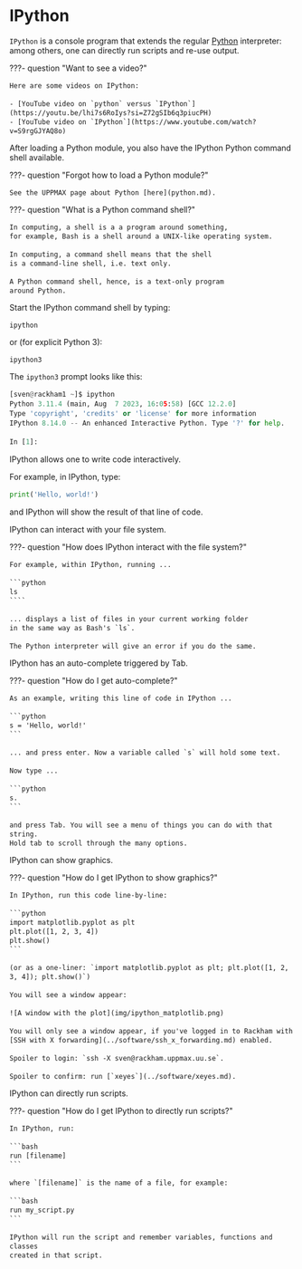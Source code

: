 # IPython

`IPython` is a console program that extends
the regular [Python](python.md) interpreter:
among others, one can directly run scripts and re-use output.

???- question "Want to see a video?"

    Here are some videos on IPython:

    - [YouTube video on `python` versus `IPython`](https://youtu.be/lhi7s6RoIys?si=Z72gSIb6q3piucPH)
    - [YouTube video on `IPython`](https://www.youtube.com/watch?v=S9rgGJYAQ8o)

After loading a Python module, you also have the IPython Python command shell available.

???- question "Forgot how to load a Python module?"

    See the UPPMAX page about Python [here](python.md).

???- question "What is a Python command shell?"

    In computing, a shell is a a program around something,
    for example, Bash is a shell around a UNIX-like operating system.

    In computing, a command shell means that the shell
    is a command-line shell, i.e. text only.

    A Python command shell, hence, is a text-only program
    around Python.

Start the IPython command shell by typing:

```console
ipython
```

or (for explicit Python 3):

```console
ipython3
```

The `ipython3` prompt looks like this:

```python
[sven@rackham1 ~]$ ipython
Python 3.11.4 (main, Aug  7 2023, 16:05:58) [GCC 12.2.0]
Type 'copyright', 'credits' or 'license' for more information
IPython 8.14.0 -- An enhanced Interactive Python. Type '?' for help.

In [1]:
```

IPython allows one to write code interactively.

For example, in IPython, type:

```python
print('Hello, world!')
```

and IPython will show the result of that line of code.

IPython can interact with your file system.

???- question "How does IPython interact with the file system?"

    For example, within IPython, running ...

    ```python
    ls
    ````

    ... displays a list of files in your current working folder
    in the same way as Bash's `ls`.

    The Python interpreter will give an error if you do the same.

IPython has an auto-complete triggered by Tab.

???- question "How do I get auto-complete?"

    As an example, writing this line of code in IPython ...

    ```python
    s = 'Hello, world!'
    ```

    ... and press enter. Now a variable called `s` will hold some text.

    Now type ...

    ```python
    s.
    ```

    and press Tab. You will see a menu of things you can do with that string.
    Hold tab to scroll through the many options.

IPython can show graphics.

???- question "How do I get IPython to show graphics?"

    In IPython, run this code line-by-line:

    ```python
    import matplotlib.pyplot as plt
    plt.plot([1, 2, 3, 4])
    plt.show()
    ```

    (or as a one-liner: `import matplotlib.pyplot as plt; plt.plot([1, 2, 3, 4]); plt.show()`)

    You will see a window appear:

    ![A window with the plot](img/ipython_matplotlib.png)

    You will only see a window appear, if you've logged in to Rackham with
    [SSH with X forwarding](../software/ssh_x_forwarding.md) enabled.

    Spoiler to login: `ssh -X sven@rackham.uppmax.uu.se`.

    Spoiler to confirm: run [`xeyes`](../software/xeyes.md).

IPython can directly run scripts.

???- question "How do I get IPython to directly run scripts?"

    In IPython, run:

    ```bash
    run [filename]
    ```

    where `[filename]` is the name of a file, for example:

    ```bash
    run my_script.py
    ```

    IPython will run the script and remember variables, functions and classes
    created in that script.
